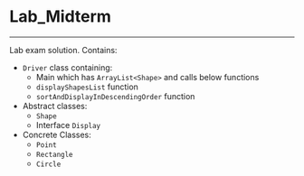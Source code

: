 # Lab_Midterm
---
Lab exam solution.
Contains:
- `Driver` class containing:
  - Main which has `ArrayList<Shape>` and calls below functions
  - `displayShapesList` function
  - `sortAndDisplayInDescendingOrder` function
- Abstract classes:
  - `Shape`
  - Interface `Display`
- Concrete Classes:
  - `Point`
  - `Rectangle`
  - `Circle`
